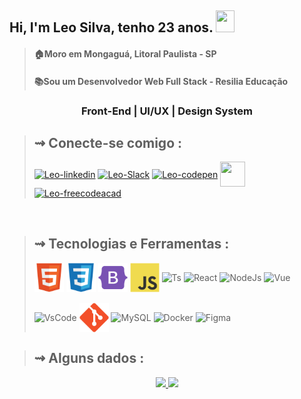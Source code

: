 ## Hi, I'm Leo Silva, tenho 23 anos. <img src="https://media.giphy.com/media/hvRJCLFzcasrR4ia7z/giphy.gif" height="35px" width="30px">

> #### :house:Moro em Mongaguá, Litoral Paulista - SP 
>#### :books:Sou um Desenvolvedor Web Full Stack - Resilia Educação<br>

<div align="center">
 
### Front-End | UI/UX | Design System </div>


><div align="center">
 
> ## ⇝ Conecte-se comigo : <br>
>
><a href="https://www.linkedin.com/in/leoosilva/" target="_blank"><img align="center" alt="Leo-linkedin" height="40px" width="40px" src="https://user-images.githubusercontent.com/87882835/138565094-66ce9be2-2596-48ff-9a35-d03f166aa661.png"></a>
><a href="https://app.slack.com/client/TQH4AQQLB/D02B0C430JD/user_profile/U02DC6686N5" target="_blank"><img align="center" height="40px" width="40px" src="https://cdn.jsdelivr.net/gh/devicons/devicon/icons/slack/slack-original.svg" alt="Leo-Slack"></a>
<a href="https://codepen.io/silva-leo" target="_blank"><img align="center" alt="Leo-codepen" height="40px" width="40px" src="https://user-images.githubusercontent.com/87882835/137015860-098a7525-43ca-42f4-a811-7bed981556a0.png"></a>
><a href="mailto:devleonardosilva@gmail.com"><img align="center" height="40px" width="40px" src="https://user-images.githubusercontent.com/87882835/137015717-c9c70c5f-85eb-448e-a2b9-915a4afe0501.png" target="_blank"></a>
><a href="https://www.freecodecamp.org/leosilva" target="_blank"><img align="center" alt="Leo-freecodeacad" height="47px" width="47px" src="https://d33wubrfki0l68.cloudfront.net/2f7693e1933ac514c960f51ceae72c91c6716eb2/b2efd/img/fcc_primary_small.svg"></a></div>

<br>

> ## ⇝ Tecnologias e Ferramentas : <br>
>
><div align = estilo "center" ="display: inline_block">
 ><img align="center" alt="HTML" height="47px" width="47px" src="https://raw.githubusercontent.com/devicons/devicon/master/icons/html5/html5-original.svg">
 ><img align="center" alt="CSS" height="47px" width="47px" src="https://raw.githubusercontent.com/devicons/devicon/master/icons/css3/css3-original.svg">
 ><img align="center" alt="Bootstrap" height="47px" width="47px" src="https://raw.githubusercontent.com/devicons/devicon/master/icons/bootstrap/bootstrap-plain.svg">
 ><img align="center" alt="Js" height="47px" width="47px" src="https://raw.githubusercontent.com/devicons/devicon/master/icons/javascript/javascript-original.svg">
 ><img align="center" alt="Ts" height="47px" width="47px" src="https://cdn.jsdelivr.net/gh/devicons/devicon/icons/typescript/typescript-original.svg">
 ><img align="center" alt="React" height="47px" width="47px" src="https://cdn.jsdelivr.net/gh/devicons/devicon/icons/react/react-original-wordmark.svg">
 ><img align="center" alt="NodeJs" height="67px" width="67px" src="https://cdn.jsdelivr.net/gh/devicons/devicon/icons/nodejs/nodejs-original-wordmark.svg">
 ><img align="center" alt="Vue" height="57px" width="57px" src="https://cdn.jsdelivr.net/gh/devicons/devicon/icons/vuejs/vuejs-original-wordmark.svg"><br>
 ><br>
 ><img align="center" alt="VsCode" height="47px" width="47px" src="https://cdn.jsdelivr.net/gh/devicons/devicon/icons/vscode/vscode-original.svg">
 ><img align="center" alt="GIT" height="47px" width="47px" src="https://raw.githubusercontent.com/devicons/devicon/master/icons/git/git-plain.svg">
 ><img align="center" alt="MySQL" height="67px" width="67px" src="https://cdn.jsdelivr.net/gh/devicons/devicon/icons/mysql/mysql-original-wordmark.svg">
 ><img align="center" alt="Docker" height="57px" width="57px" src="https://cdn.jsdelivr.net/gh/devicons/devicon/icons/docker/docker-original-wordmark.svg">
 ><img align="center" alt="Figma" height="47px" width="47px" src="https://cdn.jsdelivr.net/gh/devicons/devicon/icons/figma/figma-original.svg"></div>


>## ⇝  Alguns dados :

<div align="center">
 <a href="https://github.com/Silva-Leo">
<img src="https://github-readme-stats.vercel.app/api?username=Silva-Leo&layout=compact&show_icons=true&hide_border=true&include_all_commits=true&custom_title=Meus Status Github:&icon_color=23D60F&border_radius=15&count_private=true&theme=chartreuse-dark&card_width=100"/>
 <img src="https://github-readme-stats.vercel.app/api/wakatime?username=LeoSilva&langs_count=8&hide_border=true&border_radius=15&theme=midnight-purple"/>
</div>
 

 ##

